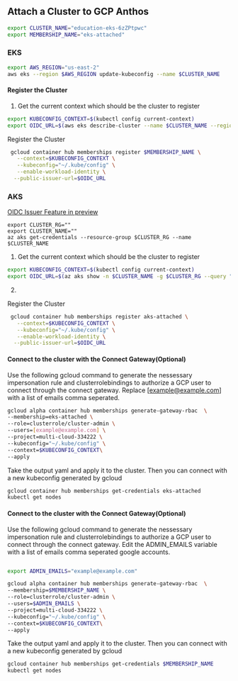 ## Attach a Cluster to GCP Anthos
```bash
export CLUSTER_NAME="education-eks-6zZPtpwc"
export MEMBERSHIP_NAME="eks-attached"


```

###  EKS 
```bash
export AWS_REGION="us-east-2"
aws eks --region $AWS_REGION update-kubeconfig --name $CLUSTER_NAME
```

#### Register the Cluster
1. Get the current context which should be the cluster to register
```bash
export KUBECONFIG_CONTEXT=$(kubectl config current-context) 
export OIDC_URL=$(aws eks describe-cluster --name $CLUSTER_NAME --region $AWS_REGION --query "cluster.identity.oidc.issuer" --output text)
```

Register the Cluster

```bash
 gcloud container hub memberships register $MEMBERSHIP_NAME \
   --context=$KUBECONFIG_CONTEXT \
   --kubeconfig="~/.kube/config" \
   --enable-workload-identity \
  --public-issuer-url=$OIDC_URL
   ```

### AKS 
[OIDC Issuer Feature in preview](https://docs.microsoft.com/en-us/azure/aks/cluster-configuration#register-the-enableoidcissuerpreview-feature-flag)

```
export CLUSTER_RG=""
export CLUSTER_NAME=""
az aks get-credentials --resource-group $CLUSTER_RG --name $CLUSTER_NAME
```

1. Get the current context which should be the cluster to register
```bash
export KUBECONFIG_CONTEXT=$(kubectl config current-context) 
export OIDC_URL=$(az aks show -n $CLUSTER_NAME -g $CLUSTER_RG --query "oidcIssuerProfile.issuerUrl" -otsv)
```

2. 

Register the Cluster

```bash
 gcloud container hub memberships register aks-attached \
   --context=$KUBECONFIG_CONTEXT \
   --kubeconfig="~/.kube/config" \
   --enable-workload-identity \
  --public-issuer-url=$OIDC_URL
   ```


#### Connect to the cluster with the Connect Gateway(Optional)
Use the following gcloud command to generate the nessessary impersonation rule and clusterrolebindings to authorize a GCP user to connect through the connect gateway. Replace [example@example.com] with a list of emails comma seperated. 

```bash
gcloud alpha container hub memberships generate-gateway-rbac  \
--membership=eks-attached \
--role=clusterrole/cluster-admin \
--users=[example@example.com] \
--project=multi-cloud-334222 \
--kubeconfig="~/.kube/config" \
--context=$KUBECONFIG_CONTEXT\
--apply
```

Take the output yaml and apply it to the cluster. Then you can connect with a new kubeconfig generated by gcloud
```bash
gcloud container hub memberships get-credentials eks-attached
kubectl get nodes
```




#### Connect to the cluster with the Connect Gateway(Optional)
Use the following gcloud command to generate the nessessary impersonation rule and clusterrolebindings to authorize a GCP user to connect through the connect gateway. Edit the ADMIN_EMAILS variable with a list of emails comma seperated google accounts. 

```bash

export ADMIN_EMAILS="example@example.com"

gcloud alpha container hub memberships generate-gateway-rbac  \
--membership=$MEMBERSHIP_NAME \
--role=clusterrole/cluster-admin \
--users=$ADMIN_EMAILS \
--project=multi-cloud-334222 \
--kubeconfig="~/.kube/config" \
--context=$KUBECONFIG_CONTEXT\
--apply
```

Take the output yaml and apply it to the cluster. Then you can connect with a new kubeconfig generated by gcloud
```bash
gcloud container hub memberships get-credentials $MEMBERSHIP_NAME
kubectl get nodes
```
